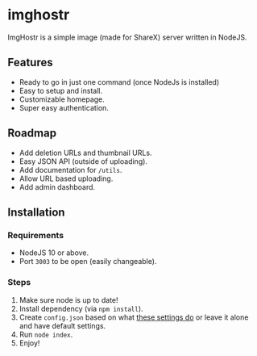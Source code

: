 # imghostr
ImgHostr is a simple image (made for ShareX) server written in NodeJS.

## Features
- Ready to go in just one command (once NodeJs is installed)
- Easy to setup and install.
- Customizable homepage.
- Super easy authentication.

## Roadmap
- Add deletion URLs and thumbnail URLs.
- Easy JSON API (outside of uploading).
- Add documentation for ``/utils``.
- Allow URL based uploading.
- Add admin dashboard.

## Installation

### Requirements
- NodeJS 10 or above.
- Port ``3003`` to be open (easily changeable).

### Steps

1. Make sure node is up to date!
2. Install dependency (via ``npm install``).
3. Create ``config.json`` based on what [these settings do](/docs/config/README.md) or leave it alone and have default settings.
4. Run ``node index``. 
5. Enjoy!